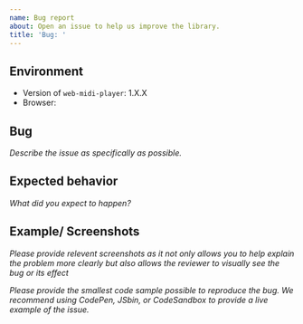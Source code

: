 ```yaml
---
name: Bug report
about: Open an issue to help us improve the library.
title: 'Bug: '
---
```


## Environment

- Version of `web-midi-player`: 1.X.X
- Browser: 

## Bug

*Describe the issue as specifically as possible.*

## Expected behavior

*What did you expect to happen?*

## Example/ Screenshots

*Please provide relevent screenshots  as it not only allows you to help explain the problem more clearly but also allows the reviewer to visually see the bug or its effect*

*Please provide the smallest code sample possible to reproduce the bug.*
*We recommend using CodePen, JSbin, or CodeSandbox to provide a live example of the issue.*

